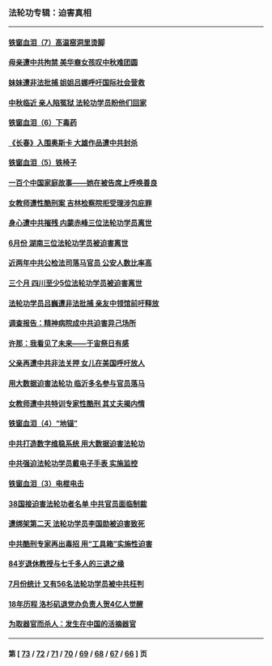### 法轮功专辑：迫害真相
---
#### [铁窗血泪（7）高温窑洞里烫脚](../../pages/nf4379/n13816073.md) 
#### [母亲遭中共拘禁 美华裔女孩叹中秋难团圆](../../pages/nf4379/n13815894.md) 
#### [妹妹遭非法批捕 姐姐吕娜呼吁国际社会营救](../../pages/nf4379/n13814832.md) 
#### [中秋临近 亲人陷冤狱 法轮功学员盼他们回家](../../pages/nf4379/n13814674.md) 
#### [铁窗血泪（6）下毒药](../../pages/nf4379/n13793192.md) 
#### [《长春》入围奥斯卡 大雄作品遭中共封杀](../../pages/nf4379/n13813594.md) 
#### [铁窗血泪（5）铁椅子](../../pages/nf4379/n13805871.md) 
#### [一百个中国家庭故事——她在被告席上呼唤善良](../../pages/nf4379/n13805472.md) 
#### [女教师遭性酷刑案 吉林检察院拒受理涉包庇罪](../../pages/nf4379/n13808837.md) 
#### [身心遭中共摧残 内蒙赤峰三位法轮功学员离世](../../pages/nf4379/n13808436.md) 
#### [6月份 湖南三位法轮功学员被迫害离世](../../pages/nf4379/n13807730.md) 
#### [近两年中共公检法司落马官员 公安人数比率高](../../pages/nf4379/n13807094.md) 
#### [三个月 四川至少5位法轮功学员被迫害离世](../../pages/nf4379/n13807221.md) 
#### [法轮功学员吕巍遭非法批捕 亲友中领馆前吁释放](../../pages/nf4379/n13806418.md) 
#### [调查报告：精神病院成中共迫害异己场所](../../pages/nf4379/n13806163.md) 
#### [许那：我看见了未来——于宙祭日有感](../../pages/nf4379/n13805469.md) 
#### [父亲再遭中共非法关押 女儿在美国呼吁放人](../../pages/nf4379/n13804643.md) 
#### [用大数据迫害法轮功 临沂多名参与官员落马](../../pages/nf4379/n13803374.md) 
#### [女教师遭中共特训专家性酷刑 其丈夫揭内情](../../pages/nf4379/n13802924.md) 
#### [铁窗血泪（4）“地锚”](../../pages/nf4379/n13801004.md) 
#### [中共打造数字维稳系统 用大数据迫害法轮功](../../pages/nf4379/n13799087.md) 
#### [中共强迫法轮功学员戴电子手表 实施监控](../../pages/nf4379/n13800403.md) 
#### [铁窗血泪（3）电棍电击](../../pages/nf4379/n13798789.md) 
#### [38国接迫害法轮功者名单 中共官员面临制裁](../../pages/nf4379/n13799696.md) 
#### [遭绑架第二天 法轮功学员李国勋被迫害致死](../../pages/nf4379/n13797464.md) 
#### [中共酷刑专家再出毒招 用“工具箱”实施性迫害](../../pages/nf4379/n13797202.md) 
#### [84岁退休教授与七千多人的三退之缘](../../pages/nf4379/n13796650.md) 
#### [7月份统计 又有56名法轮功学员被中共枉判](../../pages/nf4379/n13795640.md) 
#### [18年历程 洛杉矶退党办负责人贺4亿人觉醒](../../pages/nf4379/n13795117.md) 
#### [为取器官而杀人：发生在中国的活摘器官](../../pages/nf4379/n13794731.md) 

---
#### 第 [ [73](./73.md) / [72](./72.md) / [71](./71.md) / [70](./70.md) / [69](./69.md) / [68](./68.md) / [67](./67.md) / [66](./66.md) ] 页
